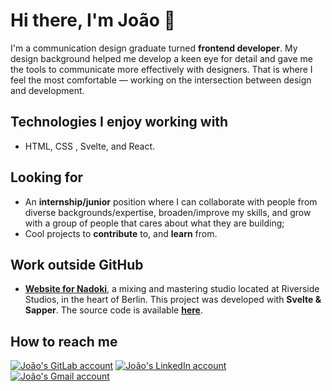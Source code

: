 # **Hi there, I'm João** 👋

I'm a communication design graduate turned **frontend developer**. My design background helped me develop a keen eye for detail and gave me the tools to communicate more effectively with designers. That is where I feel the most comfortable — working on the intersection between design and development.

## Technologies I enjoy working with

- HTML, CSS , Svelte, and React.

## Looking for

- An **internship/junior** position where I can collaborate with people from diverse backgrounds/expertise, broaden/improve my skills, and grow with a group of people that cares about what they are building;
- Cool projects to **contribute** to, and **learn** from.

## Work outside GitHub

- [**Website for Nadoki**](https://nadoki.com), a mixing and mastering studio located at Riverside Studios, in the heart of Berlin. This project was developed with **Svelte & Sapper**. The source code is available [**here**](https://gitlab.com/nadoki/nadoki-website-v2).

## How to reach me

[![João's GitLab account](https://img.shields.io/badge/GitLab--_.svg?style=social&logo=gitlab)](https://gitlab.com/joaocdvr) [![João's LinkedIn account](https://img.shields.io/badge/LinkedIn--_.svg?style=social&logo=linkedin)](https://www.linkedin.com/in/joaocdvr/) [![João's Gmail account](https://img.shields.io/badge/Gmail--_.svg?style=social&logo=gmail)](mailto:joaocdvrodrigues@gmail.com)
